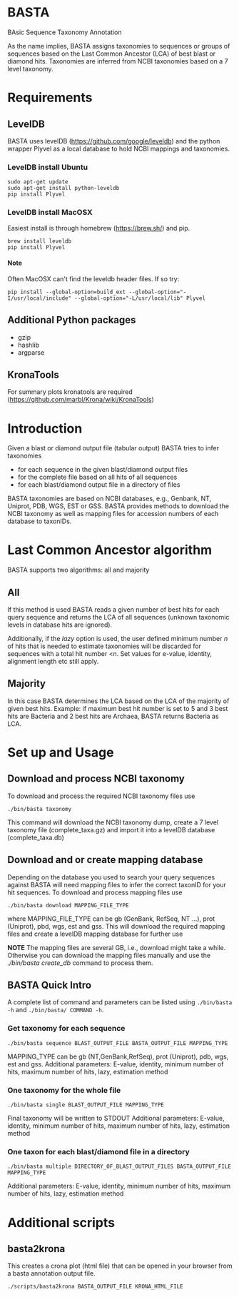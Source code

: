 # BASTA
BAsic Sequence Taxonomy Annotation

As the name implies, BASTA assigns taxonomies to sequences or groups of sequences based on the Last Common Ancestor (LCA) of best blast or diamond hits. Taxonomies are inferred from NCBI taxonomies based on a 7 level taxonomy. 


# Requirements

## LevelDB
BASTA uses levelDB (https://github.com/google/leveldb) and the python wrapper Plyvel as a local database to hold NCBI mappings and taxonomies.

### LevelDB install Ubuntu
```
sudo apt-get update
sudo apt-get install python-leveldb
pip install Plyvel
```



### LevelDB install MacOSX
Easiest install is through homebrew (https://brew.sh/) and pip. 
```
brew install leveldb
pip install Plyvel
```

#### Note
Often MacOSX can't find the leveldb header files. If so try:

```
pip install --global-option=build_ext --global-option="-I/usr/local/include" --global-option="-L/usr/local/lib" Plyvel
```

## Additional Python packages
* gzip
* hashlib
* argparse


## KronaTools
For summary plots kronatools are required (https://github.com/marbl/Krona/wiki/KronaTools)


# Introduction

Given a blast or diamond output file (tabular output) BASTA tries to infer taxonomies  
* for each sequence in the given blast/diamond output files 
* for the complete file based on all hits of all sequences 
* for each blast/diamond output file in a directory of files

BASTA taxonomies are based on NCBI databases, e.g., Genbank, NT, Uniprot, PDB, WGS, EST or GSS. BASTA provides methods to download the NCBI taxonomy as well as mapping files for accession numbers of each database to taxonIDs.

# Last Common Ancestor algorithm
BASTA supports two algorithms: all and majority

## All
If this method is used BASTA reads a given number of best hits for each query sequence and returns the LCA of all sequences (unknown taxonomic levels in database hits are ignored).

Additionally, if the *lazy* option is used, the user defined minimum number *n* of hits that is needed to estimate taxonomies will be discarded for sequences with a total hit number <n. Set values for e-value, identity, alignment length etc still apply.


## Majority
In this case BASTA determines the LCA based on the LCA of the majority of given best hits. Example: if maximum best hit number is set to 5 and 3 best hits are Bacteria and 2 best hits are Archaea, BASTA returns Bacteria as LCA.

# Set up and Usage

## Download and process NCBI taxonomy
To download and process the required NCBI taxonomy files use

```
./bin/basta taxonomy
```

This command will download the NCBI taxonomy dump, create a 7 level taxonomy file (complete_taxa.gz) and import it into a levelDB database (complete_taxa.db)


## Download and or create mapping database
Depending on the database you used to search your query sequences against BASTA will need mapping files to infer the correct taxonID for your hit sequences. To download and process mapping files use

```
./bin/basta download MAPPING_FILE_TYPE
```

where MAPPING_FILE_TYPE can be gb (GenBank, RefSeq, NT ...), prot (Uniprot), pbd, wgs, est and gss.
This will download the required mapping files and create a levelDB mapping database for further use

**NOTE** The mapping files are several GB, i.e., download might take a while. Otherwise you can download the mapping files manually and use the *./bin/basta create_db* command to process them.


## BASTA Quick Intro
A complete list of command and parameters can be listed using `./bin/basta -h` and `./bin/basta/ COMMAND -h`.


### Get taxonomy for each sequence

```
./bin/basta sequence BLAST_OUTPUT_FILE BASTA_OUTPUT_FILE MAPPING_TYPE
```

MAPPING_TYPE can be gb (NT,GenBank,RefSeq), prot (Uniprot), pdb, wgs, est and gss.
Additional parameters: E-value, identity, minimum number of hits, maximum number of hits, lazy, estimation method


### One taxonomy for the whole file

```
./bin/basta single BLAST_OUTPUT_FILE MAPPING_TYPE
```

Final taxonomy will be written to STDOUT
Additional parameters: E-value, identity, minimum number of hits, maximum number of hits, lazy, estimation method

### One taxon for each blast/diamond file in a directory

```
./bin/basta multiple DIRECTORY_OF_BLAST_OUTPUT_FILES BASTA_OUTPUT_FILE MAPPING_TYPE
```
Additional parameters: E-value, identity, minimum number of hits, maximum number of hits, lazy, estimation method




# Additional scripts

## basta2krona

This creates a crona plot (html file) that can be opened in your browser from a basta annotation output file.

```
./scripts/basta2krona BASTA_OUTPUT_FILE KRONA_HTML_FILE
```




